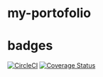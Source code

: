 # my-portofolio
# badges
[![CircleCI](https://dl.circleci.com/status-badge/img/gh/NaomeJoyeuse/my-portofolio/tree/circleci-project-setup.svg?style=svg)](https://dl.circleci.com/status-badge/redirect/gh/NaomeJoyeuse/my-portofolio/tree/circleci-project-setup)
[![Coverage Status](https://coveralls.io/repos/github/NaomeJoyeuse/my-portofolio/badge.svg?branch=circleci-project-setup)](https://coveralls.io/github/NaomeJoyeuse/my-portofolio?branch=circleci-project-setup)
